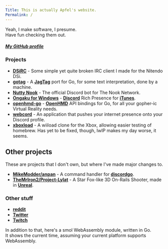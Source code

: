 ```yaml
---
Title: This is actually Apfel's website.
Permalink: /
---
```

Yeah, I make software, I presume. <br>
Have fun checking them out.

##### [My GitHub profile](https://github.com/Apfel)

### Projects
- **[DSiRC](https://github.com/Apfel/DSiRC)**           - Some simple yet quite broken IRC client I made for the Nitendo DSi.
- **[gotag](https://github.com/Apfel/gotag)**           - A **[JagTag](https://github.com/jagrosh/JagTag)** port for Go, for some text interpretation, done by a machine.
- **[Nutty Nook](https://github.com/Apfel/Nutty-Nook)** - The official Discord bot for The Nook Network.
- **[Ongaku for Windows](https://github.com/Apfel/Ongaku-Windows)** - **[Discord](https://discordapp.com)** Rich Presence for **[iTunes](https://apple.com/itunes)**.
- **[openhmd-go](https://github.com/Apfel/openhmd-go)** - **[OpenHMD](https://github.com/OpenHMD/OpenHMD)** API bindings for Go, for all your gopher-ic Virtual Reality needs.
- **[webcord](https://github.com/Apfel/webcord)** - An application that pushes your internet presence onto your Discord profile.
- **[xboxload](https://github.com/Apfel/xboxload)** - A wiiload clone for the Xbox, allowing easier testing of homebrew. Has yet to be fixed, though, lwIP makes my day worse, it seems.

## Other projects
These are projects that I don't own, but where I've made major changes to.
- **[MikeModder/anpan](https://github.com/MikeModder)** - A command handler for **[discordgo](https://github.com/bwmarrin/discordgo)**.
- **[TheMrIron2/Project-Lylat](https://github.com/TheMrIron2/Project-Lylat)** - A Star Fox-like 3D On-Rails Shooter, made in **[Unreal](https://unrealengine.com)**.

### Other stuff
- **[reddit](https://reddit.com/u/realApfel)**
- **[Twitter](https://twitter.com/YaBoiApfel/)**
- **[Twitch](https://twitch.tv/indeeditsapfel)**

In addition to that, here's a smol WebAssembly module, written in Go. <br>
It shows the current time, assuming your current platform supports WebAssembly.
